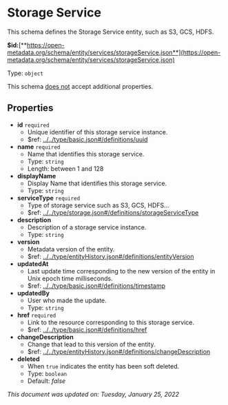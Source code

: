 # Storage Service

This schema defines the Storage Service entity, such as S3, GCS, HDFS.

**$id:**[**https://open-metadata.org/schema/entity/services/storageService.json**](https://open-metadata.org/schema/entity/services/storageService.json)

Type: `object`

This schema <u>does not</u> accept additional properties.

## Properties
 - **id** `required`
	 - Unique identifier of this storage service instance.
	 - $ref: [../../type/basic.json#/definitions/uuid](../types/basic.md#uuid)
 - **name** `required`
	 - Name that identifies this storage service.
	 - Type: `string`
	 - Length: between 1 and 128
 - **displayName**
	 - Display Name that identifies this storage service.
	 - Type: `string`
 - **serviceType** `required`
	 - Type of storage service such as S3, GCS, HDFS...
	 - $ref: [../../type/storage.json#/definitions/storageServiceType](../types/storage.md#storageservicetype)
 - **description**
	 - Description of a storage service instance.
	 - Type: `string`
 - **version**
	 - Metadata version of the entity.
	 - $ref: [../../type/entityHistory.json#/definitions/entityVersion](../types/entityhistory.md#entityversion)
 - **updatedAt**
	 - Last update time corresponding to the new version of the entity in Unix epoch time milliseconds.
	 - $ref: [../../type/basic.json#/definitions/timestamp](../types/basic.md#timestamp)
 - **updatedBy**
	 - User who made the update.
	 - Type: `string`
 - **href** `required`
	 - Link to the resource corresponding to this storage service.
	 - $ref: [../../type/basic.json#/definitions/href](../types/basic.md#href)
 - **changeDescription**
	 - Change that lead to this version of the entity.
	 - $ref: [../../type/entityHistory.json#/definitions/changeDescription](../types/entityhistory.md#changedescription)
 - **deleted**
	 - When `true` indicates the entity has been soft deleted.
	 - Type: `boolean`
	 - Default: _false_


_This document was updated on: Tuesday, January 25, 2022_